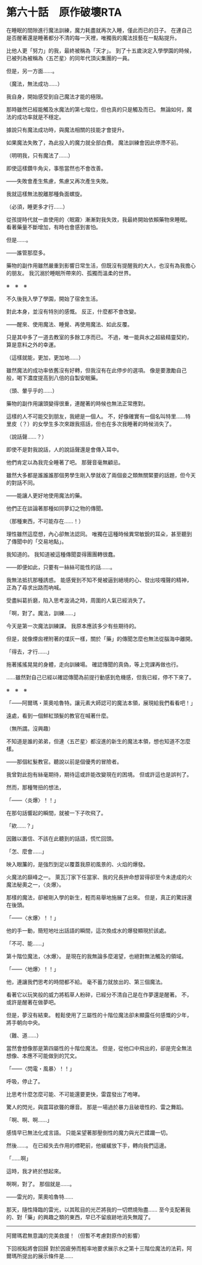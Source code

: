 # 第六十話　原作破壞RTA

在睡眠的間隙進行魔法訓練，魔力耗盡就再次入睡，僅此而已的日子。
在連自己是否醒著還是睡著都分不清的每一天裡，唯獨我的魔法技藝在一點點提升。

比他人更「努力」的我，最終被稱為「天才」。
到了十五歲決定入學學園的時候，已被列為被稱為〈五芒星〉的同年代頂尖集團的一員。

但是，另一方面……。

（魔法，無法成功……）

我自身，開始感受到自己魔法才能的極限。

那時雖然已經能觸及水魔法的第七階位，但也真的只是觸及而已。
無論如何，魔法的成功率就是不穩定。

據說只有魔法成功時，與魔法相關的技能才會提升。

如果魔法失敗了，為此投入的魔力就全部白費。
魔法訓練會因此停滯不前。

（明明我，只有魔法了……）

即使這樣鑽牛角尖，事態當然也不會改善。

――失敗會產生焦慮，焦慮又再次產生失敗。

我就這樣無法脫離那種負面螺旋。

（必須，睡更多才行……）

從孩提時代就一直使用的〈眠霧〉漸漸對我失效，我最終開始依賴藥物來睡眠。
看著藥量不斷增加，有時也會感到害怕。

但是……。

――誰管那麼多。

藥物的副作用雖然嚴重到影響日常生活，但既沒有提醒我的大人，也沒有為我擔心的朋友。
我沉溺於睡眠所帶來的、孤獨而溫柔的世界。

※　※　※

不久後我入學了學園，開始了宿舍生活。

對此本身，並沒有特別的感慨。
反正，什麼都不會改變。

――醒來、使用魔法、睡覺、再使用魔法、如此反覆。

只是其中多了一道去教室的多餘工序而已。
不過，唯一能與水之超級精靈契約，算是意料之外的幸運。

（這樣就能，更加，更加地……）

雖然魔法的成功率依舊沒有好轉，但我沒有在此停步的選項。
像是要激勵自己般，喝下濃度提高到八倍的自製安眠藥。

（頭、暈乎乎的……）

藥物的副作用讓頭變得很重，連醒著的時候也無法正常應對。

這樣的人不可能交到朋友，我總是一個人。
不，好像確實有一個名叫特里……特里皮（？）的女學生多次來跟我搭話，但也在多次我睡著的時候消失了。

（說話聲……？）

即使不是對我說話，人的說話聲還是會傳入耳中。

他們肯定以為我完全睡著了吧。
那聲音毫無顧忌。

雖然大多都是誰誰誰那個男學生剛入學就收了兩個妾之類無關緊要的話題，但今天的對話不同。

――能讓人更好地使用魔法的藥。

他們正在談論著那種如同夢幻之物的傳聞。

（那種東西，不可能存在……！）

理性雖然這麼想，內心卻無法認同。
唯獨在這種時候異常敏銳的耳朵，甚至聽到了傳聞中的「交易地點」。

我知道的。
我知道被這種傳聞耍得團團轉很蠢。

――即便如此，只要有一絲絲可能性的話……。

我無法抵抗那種誘惑。
能感覺到不知不覺被逼到絕境的心、發出吱嘎聲的精神，正為了尋求出路而吶喊。

受盡糾葛折磨，陷入思考漩渦之時，周圍的人氣已經消失了。

「啊，對了。魔法，訓練……」

今天是第一次魔法訓練課。
我原本應該多少有些期待的。

但是，就像煙囪裡附著的煤灰一樣，關於「藥」的傳聞怎麼也無法從腦海中離開。

「得去，才行……」

拖著搖搖晃晃的身體，走向訓練場。
確認傳聞的真偽，等上完課再做也行。

……雖然對自己已經以確認傳聞為前提行動感到危機感，但我已經，停不下來了。

※　※　※

「――阿爾瑪・萊奧哈魯特。讓元素大師認可的魔法本領，展現給我們看看吧！」

遠處，看到一個鮮紅頭髮的教官在喊著什麼。

（無所謂。沒興趣）

不知道是誰的弟弟，但連〈五芒星〉都沒進的新生的魔法本領，想也知道不怎麼樣。

――那個紅髮教官。聽說以前是個優秀的冒險者。

我曾對此抱有絲毫期待，期待這或許能改變現在的困境。
但或許這也是誤判了。

然而，那種彆扭的想法，

「――〈炎爆〉！！」

在那句話響起的瞬間，就被一下子吹飛了。

「欸……？」

因難以置信、不該在此聽到的話語，慌忙回頭。

「怎、麼會……」

映入眼簾的，是強烈到足以覆蓋我原初風景的、火焰的爆發。

火魔法的巔峰之一。
萊瓦汀家下任當家、我的兄長拚命想習得卻至今未達成的火魔法秘奧之一，〈炎爆〉。

那樣的魔法，卻被剛入學的新生，輕而易舉地施展了出來。
但是，真正的驚訝還在後頭。

「――〈水爆〉！！」

他的手一動，簡短地吐出話語的瞬間，這次換成水的爆發顯現於該處。

「不可、能……」

第十階位魔法，〈水爆〉。
是現在的我無論多麼渴望，也絕對無法觸及的領域。

「――〈地爆〉！！」

他，連讓我們思考的時間都不給。
毫不蓄力就放出的、第三個魔法。

看著它以玩笑般的威力將稻草人粉碎，已經分不清自己是在作夢還是醒著。
不，或許是醒著在做夢吧。

但是，夢沒有結束。
輕鬆使用了三屬性的十階位魔法卻未顯露任何感慨的少年，將手朝向中央。

（難、道……）

當然會想像那是第四屬性的十階位魔法。
但是，從他口中飛出的，卻是完全無法想像、本應不可能做到的咒文。

「――〈閃電・風暴〉！！」

呼吸，停止了。

比思考什麼怎麼可能、不可能還要更快，雷霆發出了咆哮。

驚人的閃光，與震耳欲聾的爆音。
那是一場過於暴力且破壞性的、雷之舞蹈。

「啊、啊、啊……」

感情早已無法化成言語。
只能呆望著那壓倒性的魔力與光芒蹂躪一切。

然後……。
在已經失去作用的標靶前，他緩緩放下手，轉向我們這邊。

「……啊」

這時，我才終於想起來。

啊啊，對了。
那個就是……。

――雷光的，萊奧哈魯特……

那天，隨性降臨的雷光，以其眩目的光芒將我的一切燃燒殆盡……
至今支配著我的、對「藥」的興趣之類的東西，早已不留痕跡地消失無蹤了。

---

阿爾瑪君無意識的完美救援！（但暫不考慮對原作的影響）


下回視點將會回歸
對於因疲勞而輕率地要求展示水之第十三階位魔法的法莉，阿爾瑪所提出的展示條件是……